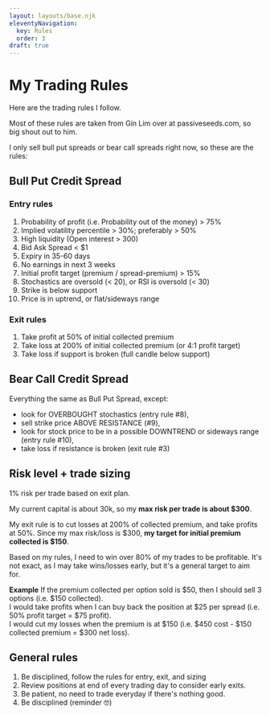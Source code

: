 ```yaml
---
layout: layouts/base.njk
eleventyNavigation:
  key: Rules
  order: 3
draft: true
---
```

# My Trading Rules

Here are the trading rules I follow.  

Most of these rules are taken from Gin Lim over at passiveseeds.com, so big shout out to him.

I only sell bull put spreads or bear call spreads right now, so these are the rules:

## Bull Put Credit Spread 
### Entry rules
1. Probability of profit (i.e. Probability out of the money) > 75%
2. Implied volatility percentile > 30%; preferably > 50%
3. High liquidity (Open interest > 300)
4. Bid Ask Spread < $1
6. Expiry in 35-60 days
7. No earnings in next 3 weeks
5. Initial profit target (premium / spread-premium) > 15% 
8. Stochastics are oversold (< 20), or RSI is oversold (< 30)
9. Strike is below support
10. Price is in uptrend, or flat/sideways range

### Exit rules
1. Take profit at 50% of initial collected premium 
2. Take loss at 200% of initial collected premium (or 4:1 profit target)
3. Take loss if support is broken (full candle below support)

## Bear Call Credit Spread
Everything the same as Bull Put Spread, except:
- look for OVERBOUGHT stochastics (entry rule #8), 
- sell strike price ABOVE RESISTANCE (#9), 
- look for stock price to be in a possible DOWNTREND or sideways range (entry rule #10),
- take loss if resistance is broken (exit rule #3)

## Risk level + trade sizing
1% risk per trade based on exit plan.  

My current capital is about 30k, so my **max risk per trade is about $300**.

My exit rule is to cut losses at 200% of collected premium, and take profits at 50%.  Since my max risk/loss is $300, **my target for initial premium collected is $150**. 

Based on my rules, I need to win over 80% of my trades to be profitable.  It's not exact, as I may take wins/losses early, but it's a general target to aim for.

**Example**
If the premium collected per option sold is $50, then I should sell 3 options (i.e. $150 collected).  
I would take profits when I can buy back the position at $25 per spread (i.e. 50% profit target = $75 profit).  
I would cut my losses when the premium is at $150 (i.e. $450 cost - $150 collected premium = $300 net loss).

## General rules
1. Be disciplined, follow the rules  for entry, exit, and sizing
2. Review positions at end of every trading day to consider early exits.
3. Be patient, no need to trade everyday if there's nothing good.
4. Be disciplined (reminder 🤓)

